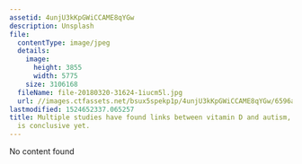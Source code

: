 ```yaml
---
assetid: 4unjU3kKpGWiCCAME8qYGw
description: Unsplash
file:
  contentType: image/jpeg
  details:
    image:
      height: 3855
      width: 5775
    size: 3106168
  fileName: file-20180320-31624-1iucm5l.jpg
  url: //images.ctfassets.net/bsux5spekp1p/4unjU3kKpGWiCCAME8qYGw/6596a2e688dae65093f1c2378eda732d/file-20180320-31624-1iucm5l.jpg
lastmodified: 1524652337.065257
title: Multiple studies have found links between vitamin D and autism, but nothing
  is conclusive yet.
---
```

No content found